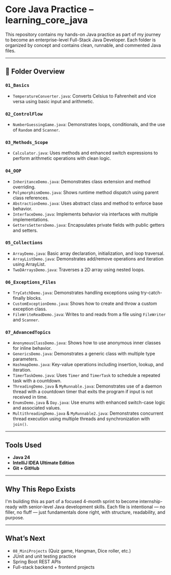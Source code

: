# Core Java Practice – learning_core_java

This repository contains my hands-on Java practice as part of my journey to become an enterprise-level Full-Stack Java Developer. Each folder is organized by concept and contains clean, runnable, and commented Java files.

---

## 📁 Folder Overview

### `01_Basics`
- `TemperatureConverter.java`: Converts Celsius to Fahrenheit and vice versa using basic input and arithmetic.

### `02_ControlFlow`
- `NumberGuessingGame.java`: Demonstrates loops, conditionals, and the use of `Random` and `Scanner`.

### `03_Methods_Scope`
- `Calculator.java`: Uses methods and enhanced switch expressions to perform arithmetic operations with clean logic.

### `04_OOP`
- `InheritanceDemo.java`: Demonstrates class extension and method overriding.
- `PolymorphismDemo.java`: Shows runtime method dispatch using parent class references.
- `AbstractionDemo.java`: Uses abstract class and method to enforce base behavior.
- `InterfaceDemo.java`: Implements behavior via interfaces with multiple implementations.
- `GettersSettersDemo.java`: Encapsulates private fields with public getters and setters.

### `05_Collections`
- `ArrayDemo.java`: Basic array declaration, initialization, and loop traversal.
- `ArrayListDemo.java`: Demonstrates add/remove operations and iteration using ArrayList.
- `TwoDArraysDemo.java`: Traverses a 2D array using nested loops.

### `06_Exceptions_Files`
- `TryCatchDemo.java`: Demonstrates handling exceptions using try-catch-finally blocks.
- `CustomExceptionDemo.java`: Shows how to create and throw a custom exception class.
- `FileWriteReadDemo.java`: Writes to and reads from a file using `FileWriter` and `Scanner`.

### `07_AdvancedTopics`
- `AnonymousClassDemo.java`: Shows how to use anonymous inner classes for inline behavior.
- `GenericsDemo.java`: Demonstrates a generic class with multiple type parameters.
- `HashmapDemo.java`: Key-value operations including insertion, lookup, and iteration.
- `TimerTaskDemo.java`: Uses `Timer` and `TimerTask` to schedule a repeated task with a countdown.
- `ThreadingDemo.java` & `MyRunnable.java`: Demonstrates use of a daemon thread with a countdown timer that exits the program if input is not received in time.
- `EnumsDemo.java` & `Day.java`: Use enums with enhanced switch-case logic and associated values.
- `MultithreadingDemo.java` & `MyRunnable2.java`: Demonstrates concurrent thread execution using multiple threads and synchronization with `join()`.

---

##  Tools Used

- **Java 24**
- **IntelliJ IDEA Ultimate Edition**
- **Git + GitHub**

---

##  Why This Repo Exists

I'm building this as part of a focused 4-month sprint to become internship-ready with senior-level Java development skills. Each file is intentional — no filler, no fluff — just fundamentals done right, with structure, readability, and purpose.

---

##  What’s Next

- `08_MiniProjects` (Quiz game, Hangman, Dice roller, etc.)
- JUnit and unit testing practice
- Spring Boot REST APIs
- Full-stack backend + frontend projects
